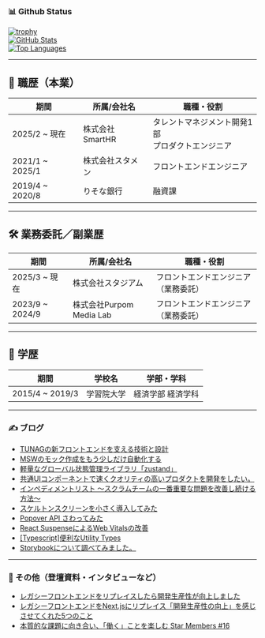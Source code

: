 ### 📊 Github Status

[![trophy](https://github-profile-trophy.vercel.app/?username=takumimzd&theme=nord)](https://github.com/ryo-ma/github-profile-trophy)  
[![GitHub Stats](https://github-readme-stats.vercel.app/api?username=takumimzd&hide=contribs&count_private=true&show_icons=true&theme=tokyonight)](https://github.com/takumimzd/)  
[![Top Languages](https://github-readme-stats.vercel.app/api/top-langs/?username=takumimzd&layout=compact&theme=tokyonight)](https://github.com/takumimzd/)

---

## 📌 職歴（本業）

| 期間              | 所属/会社名                | 職種・役割                          |
|-------------------|-----------------------------|-------------------------------------|
| 2025/2 ~ 現在     | 株式会社SmartHR            | タレントマネジメント開発1部<br>プロダクトエンジニア |
| 2021/1 ~ 2025/1   | 株式会社スタメン            | フロントエンドエンジニア           |
| 2019/4 ~ 2020/8   | りそな銀行                 | 融資課                              |

---

## 🛠 業務委託／副業歴

| 期間              | 所属/会社名                      | 職種・役割                          |
|-------------------|----------------------------------|-------------------------------------|
| 2025/3 ~ 現在     | 株式会社スタジアム               | フロントエンドエンジニア（業務委託） |
| 2023/9 ~ 2024/9   | 株式会社Purpom Media Lab         | フロントエンドエンジニア（業務委託） |

---

## 🏫 学歴

| 期間              | 学校名                            | 学部・学科              |
|-------------------|-----------------------------------|--------------------------|
| 2015/4 ~ 2019/3   | 学習院大学                        | 経済学部 経済学科       |


---

### ✍️ ブログ

- [TUNAGの新フロントエンドを支える技術と設計](https://tech.stmn.co.jp/entry/2023/08/15/112732)
- [MSWのモック作成をもう少しだけ自動化する](https://zenn.dev/stmn_inc/articles/1b30b0ac43515b)
- [軽量なグローバル状態管理ライブラリ「zustand」](https://zenn.dev/stmn_inc/articles/f1101cfa20dedc)
- [共通UIコンポーネントで速くクオリティの高いプロダクトを開発をしたい。](https://tech.stmn.co.jp/entry/2022/08/16/153454)
- [インペディメントリスト 〜スクラムチームの一番重要な問題を改善し続ける方法〜](https://tech.stmn.co.jp/entry/2022/12/13/162849)
- [スケルトンスクリーンを小さく導入してみた](https://tech.stmn.co.jp/entry/2022/12/22/184952)
- [Popover API さわってみた](https://zenn.dev/stmn_inc/articles/1ce5afa60f0c9a)
- [React SuspenseによるWeb Vitalsの改善](https://zenn.dev/mzd/articles/0b2e54eac31ceb)
- [[Typescript]便利なUtility Types](https://zenn.dev/mzd/articles/1967b161f35f0e)
- [Storybookについて調べてみました。](https://tech.stmn.co.jp/entry/2021/05/17/155842)

---

### 🎤 その他（登壇資料・インタビューなど）

- [レガシーフロントエンドをリプレイスしたら開発生産性が向上しました](https://speakerdeck.com/kamio/regasihurontoendowo-ripureisusitara-kai-fa-sheng-chan-xing-gaxiang-shang-simasita)
- [レガシーフロントエンドをNext.jsにリプレイス「開発生産性の向上」を感じさせてくれた5つのこと](https://logmi.jp/tech/articles/329780)
- [本質的な課題に向き合い、「働く」ことを楽しむ Star Members #16](https://note.com/stmn_hr/n/nf3d5caf43c7a)
